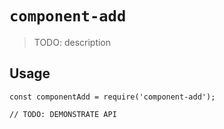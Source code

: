 # `component-add`

> TODO: description

## Usage

```
const componentAdd = require('component-add');

// TODO: DEMONSTRATE API
```
